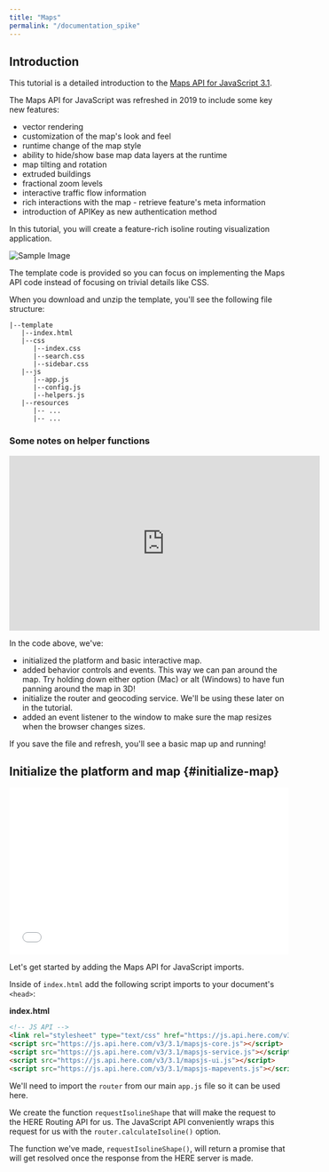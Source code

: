 ```yaml
---
title: "Maps"
permalink: "/documentation_spike"
---
```


## Introduction

This tutorial is a detailed introduction to the [Maps API for JavaScript 3.1](https://developer.here.com/documentation/maps/topics/quick-start.html).

The Maps API for JavaScript was refreshed in 2019 to include some key new features:
- vector rendering
- customization of the map's look and feel
- runtime change of the map style
- ability to hide/show base map data layers at the runtime
- map tilting and rotation
- extruded buildings
- fractional zoom levels
- interactive traffic flow information
- rich interactions with the map - retrieve feature's meta information
- introduction of APIKey as new authentication method

In this tutorial, you will create a feature-rich isoline routing visualization application.

   ![Sample Image](https://images.pexels.com/photos/112460/pexels-photo-112460.jpeg?auto=compress&cs=tinysrgb&dpr=1&w=500)
   
The template code is provided so you can focus on implementing the Maps API code instead of focusing on trivial details like CSS.

When you download and unzip the template, you'll see the following file structure:

```
|--template
   |--index.html
   |--css
      |--index.css
      |--search.css
      |--sidebar.css
   |--js
      |--app.js
      |--config.js
      |--helpers.js
   |--resources
      |-- ...
      |-- ...
```
    
### Some notes on helper functions
   
  <iframe width="560" height="315" src="https://www.youtube.com/embed/54J_ZCbeJdc" frameborder="0" allow="accelerometer; autoplay; encrypted-media; gyroscope; picture-in-picture" allowfullscreen></iframe>
 
 In the code above, we've:
 
 - initialized the platform and basic interactive map.
 - added behavior controls and events. This way we can pan around the map. Try holding down either option (Mac) or alt (Windows) to have fun panning around the map in 3D!
 - initialize the router and geocoding service. We'll be using these later on in the tutorial.
 - added an event listener to the window to make sure the map resizes when the browser changes sizes.
 
 If you save the file and refresh, you'll see a basic map up and running!
 
## Initialize the platform and map {#initialize-map}

   <iframe width="100%" height="300" src="//jsfiddle.net/itsmelibin/0nah92p7/embedded/" allowfullscreen="allowfullscreen" allowpaymentrequest frameborder="0"></iframe>

Let's get started by adding the Maps API for JavaScript imports.

Inside of `index.html` add the following script imports to your document's `<head>`:


__index.html__
```html
<!-- JS API -->
<link rel="stylesheet" type="text/css" href="https://js.api.here.com/v3/3.1/mapsjs-ui.css" />
<script src="https://js.api.here.com/v3/3.1/mapsjs-core.js"></script>
<script src="https://js.api.here.com/v3/3.1/mapsjs-service.js"></script>
<script src="https://js.api.here.com/v3/3.1/mapsjs-ui.js"></script>
<script src="https://js.api.here.com/v3/3.1/mapsjs-mapevents.js"></script>
```
  
We'll need to import the `router` from our main `app.js` file so it can be used here. 

We create the function `requestIsolineShape` that will make the request to the HERE Routing API for us. The JavaScript API conveniently wraps this request for us with the `router.calculateIsoline()` option.

The function we've made, `requestIsolineShape()`, will return a promise that will get resolved once the response from the HERE server is made. 

 <html>
    <head>
      <script type="text/javascript" src="https://www.gstatic.com/charts/loader.js"></script>
      <script type="text/javascript">
        google.charts.load("current", {packages:["corechart"]});
        google.charts.setOnLoadCallback(drawChart);
        function drawChart() {
          var data = google.visualization.arrayToDataTable([
            ['Task', 'Hours per Day'],
            ['Work',     11],
            ['Eat',      2],
            ['Commute',  2],
            ['Watch TV', 2],
            ['Sleep',    7]
          ]);
  
          var options = {
            title: 'My Daily Activities',
            is3D: true,
          };
  
          var chart = new google.visualization.PieChart(document.getElementById('piechart_3d'));
          chart.draw(data, options);
        }
      </script>
    </head>
    <body>
      <div id="piechart_3d" style="width: 900px; height: 500px;"></div>
    </body>
  </html>

We'll pass it a few different parameters, all of which will be configured by the application user from the sidebar UI.
- __mode__: choice between `pedestrian`, `car`, or `truck`. This parameter will also contain the flag to enable traffic or not.
- __start__: the coordinates of the isoline center point.
- __range__: the range isoline. Example: 4000.
- __rangetype__: distance (meters) or time (seconds).
- __departure__: if traffic is enabled, the date and time of departure.

For more example on isoline routing, we have a few blog posts available on the topic:

- [Finding my dream home with isoline routing](https://developer.here.com/blog/finding-my-dream-home-with-isoline-routing)
- [Interactive isoline grid with HERE + React + Leaflet](https://developer.here.com/blog/interactive-isoline-grid-with-here-react-leaflet)

...or check out the [official documentation](https://developer.here.com/documentation/routing/topics/request-isoline.html).
   
 <iframe width="700" height="500" src="https://codepen.io/itsmelibin/pen/ZEEaWwG" frameborder="0" allow="accelerometer; autoplay; encrypted-media; gyroscope; picture-in-picture" allowfullscreen></iframe>
   